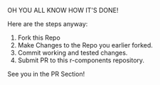 OH YOU ALL KNOW HOW IT'S DONE!

Here are the steps anyway:

1. Fork this Repo
2. Make Changes to the Repo you earlier forked.
3. Commit working and tested changes.
4. Submit PR to this r-components repository.

See you in the PR Section!
